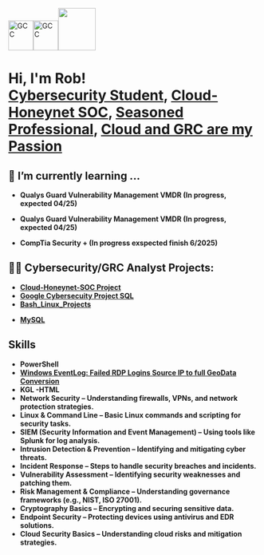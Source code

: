 <!--<img src="[(https://imgur.com/HGYj714)]" alt="Robert Chich Cyber Analyst">

<table bgcolor="red">
  <tr>
    <td>
      <img src="https://ik.imagekit.io/qualys/image/logo/qualys.svg" width="50" height="60">
    </td>
  </tr>
</table>-->


<img src="https://i.imgur.com/zNm7DeP.png" alt="GCC" width="50" height="60"><img src="https://i.imgur.com/5j0KCeG.png" alt="GCC" width="50" height="60"><img src="https://ik.imagekit.io/qualys/image/logo/qualys.svg" width="75" height="85">

<h1>Hi, I'm Rob! <br/>
    <a href="https://github.com/2SMOGss/">Cybersecurity Student</a>, 
    <a href="https://github.com/2SMOGss/Cloud-Honeynet-SOC">Cloud-Honeynet SOC</a>, 
    <a href="https://www.linkedin.com/in/robchich/">Seasoned Professional</a>, 
    <a href="https://www.linkedin.com/in/robchich/">Cloud and GRC are my Passion</a>
</h1>


<h2>🌱 I’m currently learning ...</h2>

- <b>Qualys Guard Vulnerability Management VMDR (In progress, expected 04/25)<!--<img src="https://ik.imagekit.io/qualys/image/logo/qualys.svg" width="50" height="60" align="left"></b>-->
- <b>Qualys Guard Vulnerability Management VMDR (In progress, expected 04/25)</b> 



- <b>CompTia Security + (In progress exspected finish 6/2025)</b>
  
</div>

<h2>👨‍💻 Cybersecurity/GRC Analyst Projects:</h2>

  - [Cloud-Honeynet-SOC Project](https://github.com/2SMOGss/Cloud-Honeynet-SOC)
  - [Google Cybersecuity Project SQL](https://github.com/2SMOGss/MySQL)
  - [Bash_Linux_Projects](https://github.com/2SMOGss/Bash_Linix_Projects)
  <!--- [GRC](https://github.com/2SMOGss/GRC)-->
  - [MySQL](https://github.com/2SMOGss/MySQL)

<h2>Skills</h2>

 - <b>PowerShell</b>
 - [Windows EventLog: Failed RDP Logins Source IP to full GeoData Conversion]((https://github.com/2SMOGss/Cloud-Honeynet-SOC))
 - KGL        -HTML
 - Network Security – Understanding firewalls, VPNs, and network protection strategies.
 - Linux & Command Line – Basic Linux commands and scripting for security tasks.
 - SIEM (Security Information and Event Management) – Using tools like Splunk for log analysis.
 - Intrusion Detection & Prevention – Identifying and mitigating cyber threats.
 - Incident Response – Steps to handle security breaches and incidents.
 - Vulnerability Assessment – Identifying security weaknesses and patching them.
 - Risk Management & Compliance – Understanding governance frameworks (e.g., NIST, ISO 27001).
 - Cryptography Basics – Encrypting and securing sensitive data.
 - Endpoint Security – Protecting devices using antivirus and EDR solutions.
 - Cloud Security Basics – Understanding cloud risks and mitigation strategies.













 <!--
  - 
- <b>Full Stack Web App (React, NodeJS, Azure, and Machine Learning Components)</b>
  - [Image Analysis Middleware](https://github.com/joshmadakor1/4chan-Image-Analysis-Middleware-C964) <b><i>(Potentially NSFW)</b></i>-->

 <!-- - [JWipe (Disk Wiping Utility)](https://github.com/joshmadakor1/Jwipe.PowerShell)
  - [Active Directory Bulk User Creation](https://github.com/joshmadakor1/AD_PS)
  - [FIM (File Integrity Monitor)](https://github.com/joshmadakor1/PowerShell-Integrity-FIM)
- <b>C# (.NET Desktop Applications)</b>
  - [Ransomware Proof of Concept (Encrypter)](https://github.com/joshmadakor1/EncrypterPOC)
  - [Ransomware Proof of Concept (Decrypter)](https://github.com/joshmadakor1/DecrypterPOC)
  - [Keylogger with Email Capability](https://github.com/joshmadakor1/Key-Logger-With-Email)
- <b>Python</b>
  - [Package Delivery Application (Datastructures and Algorithms Demo)](https://github.com/joshmadakor1/Package-Delivery-Pathfinding-Algorithm)

<h2>📺 Popular YouTube Videos</h2>

- [How to get into Cybersecurity Starting From Zero](https://www.youtube.com/watch?v=a83ASGn_V_s)
- [A Day in the Life of a Cybersecurity Anayst](https://www.youtube.com/watch?v=uHy3oM7NnoU)
- [How to Create a KeyLogger (C#)](https://www.youtube.com/watch?v=N-L9hklSlNk)
- [Ransomware Demonstration (C#)](https://www.youtube.com/watch?v=OfvdQeh79s0)

<!--<h2> 🤳 Connect with me:</h2>

<!--[<img align="left" alt="Robert Chich | Twitter" width="22px" src="https://cdn.jsdelivr.net/npm/simple-icons@v3/icons/twitter.svg" />]

[<img align="left" alt="Robert Chich | Instagram" width="22px" src="https://cdn.jsdelivr.net/npm/simple-icons@v3/icons/instagram.svg" />]

[<img align="left" alt="Rob Chich | LinkedIn" width="50px" src="https://cdn.jsdelivr.net/npm/simple-icons@v3/icons/linkedin.svg" />]-->


[X]: https://x.com/2sm0gSS/
[instagram]: https://www.instagram.com/robertchich/



<!-- https://twitter.com/2sm0gSS[twitter]:-->

<!--
<h3>https://linkedin.com/in/robchich</h3>  [linkedin]:



Here are some ideas to get you started:

- 🔭 I’m currently working on ...

- 👯 I’m looking to collaborate on ...
- 🤔 I’m looking for help with ...
- 💬 Ask me about ...
- 📫 How to reach me: ...
- 😄 Pronouns: ...
- ⚡ Fun fact: ...-->
